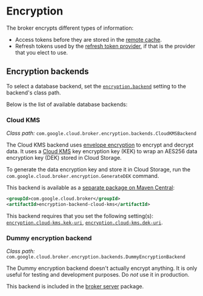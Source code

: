 # Encryption

The broker encrypts different types of information:

-   Access tokens before they are stored in the [remote cache](caching.md#remote-cache).
-   Refresh tokens used by the [refresh token provider](providers.md#refresh-token-provider), if that is the provider
    that you elect to use.

## Encryption backends

To select a database backend, set the [`encryption.backend`](settings.md#encryptionbackend) setting
to the backend's class path.

Below is the list of available database backends:

### Cloud KMS

_Class path:_ `com.google.cloud.broker.encryption.backends.CloudKMSBackend`

The Cloud KMS backend uses [envelope encryption](https://cloud.google.com/kms/docs/envelope-encryption)
to encrypt and decrypt data. It uses a [Cloud KMS](https://cloud.google.com/kms/) key encryption key (KEK)
to wrap an AES256 data encryption key (DEK) stored in Cloud Storage.

To generate the data encryption key and store it in Cloud Storage, run the
`com.google.cloud.broker.encryption.GenerateDEK` command.

This backend is available as a [separate package on Maven Central](https://search.maven.org/search?q=g:com.google.cloud.broker%20AND%20a:encryption-backend-cloud-kms):

```xml
<groupId>com.google.cloud.broker</groupId>
<artifactId>encryption-backend-cloud-kms</artifactId>
```

This backend requires that you set the following setting(s): [`encryption.cloud-kms.kek-uri`](settings.md#encryptioncloud-kmskek-uri),
[`encryption.cloud-kms.dek-uri`](settings.md#encryptioncloud-kmsdek-uri).

### Dummy encryption backend

_Class path:_ `com.google.cloud.broker.encryption.backends.DummyEncryptionBackend`

The Dummy encryption backend doesn't actually encrypt anything. It is only useful for testing
and development purposes. Do _not_ use it in production.

This backend is included in the [broker server](broker-server.md) package.

